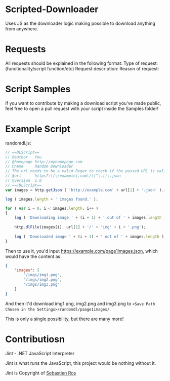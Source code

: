 # Scripted-Downloader
Uses JS as the downloader logic making possible to download anything from anywhere.

# Requests
All requests should be explained in the following format:
Type of request: (functionality/script function/etc)
Request description: <description>
Reason of request: <reason>

# Script Samples
If you want to contribute by making a download script you've made public, feel free to open a pull request with your script inside the Samples folder!

# Example Script
randomdl.js:
```javascript
// ==DLScript==
// @author   You
// @homepage http://myhomepage.com
// @name     Random Downloader
// The url needs to be a valid Regex to check if the passed URL is valid
// @url      https?:\/\/example\.com\/([^\.])\.json
// @version  1.0
// ==/DLScript==
var images = http.getJson ( 'http://example.com' + url[1] + '.json' ).images;

log ( images.length + ' images found.' );

for ( var i = 0; i < images.length; i++ )
{
	log ( 'Downloading image ' + (i + 1) + ' out of ' + images.length );
	
	http.dlFile(images[i], url[1] + '/' + 'img' + i + '.png');
	
	log ( 'Downloaded image ' + (i + 1) + ' out of ' + images.length );
}
```

Then to use it, you'd input https://example.com/page1images.json, which would have the content as:
```json
{
	"images": [
		"/imgs/img1.png",
		"/imgs/img2.png",
		"/imgs/img3.png"
	]
}
```

And then it'd download img1.png, img2.png and img3.png to `<Save Path Chosen in the Settings>/randomdl/paage1images/`.

This is only a single possibility, but there are many more!

# Contributiosn
Jint - .NET JavaScript Interpreter

Jint is what runs the JavaScript, this project would be nothing without it.

Jint is Copyright of [Sebastien Ros](https://github.com/sebastienros)
